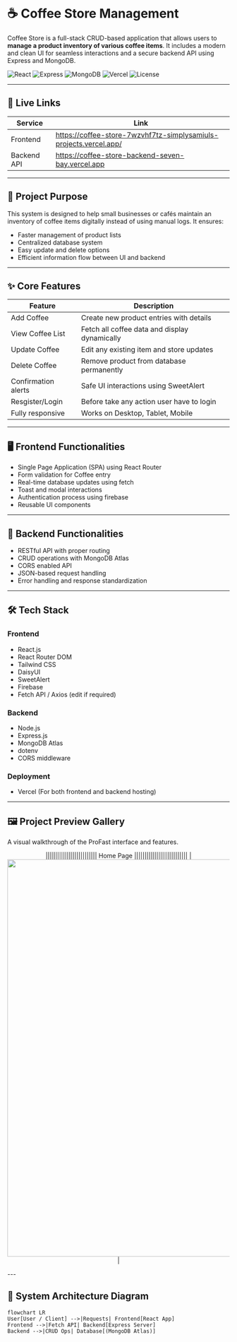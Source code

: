 # ☕ Coffee Store Management

Coffee Store is a full-stack CRUD-based application that allows users to **manage a product inventory of various coffee items**. It includes a modern and clean UI for seamless interactions and a secure backend API using Express and MongoDB.

<!-- PROJECT BADGES -->
![React](https://img.shields.io/badge/React-18-blue)
![Express](https://img.shields.io/badge/Express.js-Backend-green)
![MongoDB](https://img.shields.io/badge/Database-MongoDB-brightgreen)
![Vercel](https://img.shields.io/badge/Deployed%20on-Vercel-black)
![License](https://img.shields.io/badge/License-MIT-yellow)

---

## 🔗 Live Links

| Service | Link |
|--------|------|
| Frontend | https://coffee-store-7wzvhf7tz-simplysamiuls-projects.vercel.app/ |
| Backend API | https://coffee-store-backend-seven-bay.vercel.app |

---

## 📌 Project Purpose

This system is designed to help small businesses or cafés maintain an inventory of coffee items digitally instead of using manual logs. It ensures:

- Faster management of product lists
- Centralized database system
- Easy update and delete options
- Efficient information flow between UI and backend

---

## ✨ Core Features

| Feature | Description |
|--------|-------------|
| Add Coffee | Create new product entries with details |
| View Coffee List | Fetch all coffee data and display dynamically |
| Update Coffee | Edit any existing item and store updates |
| Delete Coffee | Remove product from database permanently |
| Confirmation alerts | Safe UI interactions using SweetAlert |
| Resgister/Login | Before take any action user have to login |
| Fully responsive | Works on Desktop, Tablet, Mobile |

---

## 🖥️ Frontend Functionalities

- Single Page Application (SPA) using React Router
- Form validation for Coffee entry
- Real-time database updates using fetch
- Toast and modal interactions
- Authentication process using firebase
- Reusable UI components

---

## 🧠 Backend Functionalities

- RESTful API with proper routing
- CRUD operations with MongoDB Atlas
- CORS enabled API
- JSON-based request handling
- Error handling and response standardization

---

## 🛠️ Tech Stack

### Frontend  
- React.js
- React Router DOM
- Tailwind CSS
- DaisyUI
- SweetAlert
- Firebase
- Fetch API / Axios (edit if required)

### Backend  
- Node.js
- Express.js
- MongoDB Atlas
- dotenv
- CORS middleware

### Deployment  
- Vercel (For both frontend and backend hosting)

---

## 🖼️ Project Preview Gallery

A visual walkthrough of the ProFast interface and features.

<div align="center">

||||||||||||||||||||||||| Home Page ||||||||||||||||||||||||||
| <img src="https://i.ibb.co.com/8D5sg7CZ/coffee-home.png" width="900"/> |

</div>
---

## 🧩 System Architecture Diagram

```mermaid
flowchart LR
User[User / Client] -->|Requests| Frontend[React App]
Frontend -->|Fetch API| Backend[Express Server]
Backend -->|CRUD Ops| Database[(MongoDB Atlas)]
